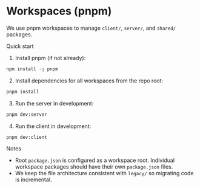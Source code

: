 # Workspaces (pnpm)

We use pnpm workspaces to manage `client/`, `server/`, and `shared/` packages.

Quick start

1. Install pnpm (if not already):

```bash
npm install -g pnpm
```

2. Install dependencies for all workspaces from the repo root:

```bash
pnpm install
```

3. Run the server in development:

```bash
pnpm dev:server
```

4. Run the client in development:

```bash
pnpm dev:client
```

Notes

- Root `package.json` is configured as a workspace root. Individual workspace packages should have their own `package.json` files.
- We keep the file architecture consistent with `legacy/` so migrating code is incremental.
